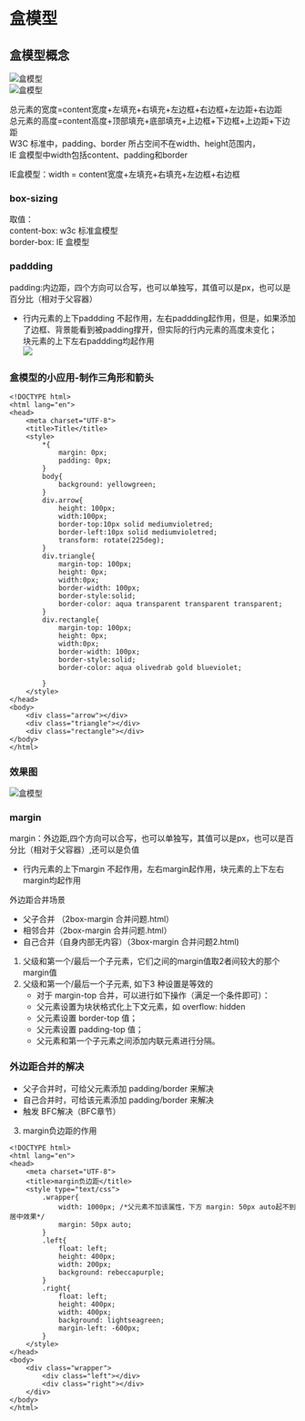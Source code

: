 # 盒模型

## 盒模型概念

 ![盒模型](./标准盒模型.png)  
 ![盒模型](./ie盒模型.png)  

总元素的宽度=content宽度+左填充+右填充+左边框+右边框+左边距+右边距   
总元素的高度=content高度+顶部填充+底部填充+上边框+下边框+上边距+下边距   
W3C 标准中，padding、border 所占空间不在width、height范围内，  
IE 盒模型中width包括content、padding和border   


IE盒模型：width = content宽度+左填充+右填充+左边框+右边框   


### box-sizing
取值：  
content-box: w3c 标准盒模型  
border-box: IE 盒模型  



### paddding
padding:内边距，四个方向可以合写，也可以单独写，其值可以是px，也可以是百分比（相对于父容器）
- 行内元素的上下paddding 不起作用，左右paddding起作用，但是，如果添加了边框、背景能看到被padding撑开，但实际的行内元素的高度未变化；   
块元素的上下左右paddding均起作用   
![](./行内元素的margin-padding.png)
### 盒模型的小应用-制作三角形和箭头

```
<!DOCTYPE html>
<html lang="en">
<head>
    <meta charset="UTF-8">
    <title>Title</title>
    <style>
        *{
            margin: 0px;
            padding: 0px;
        }
        body{
            background: yellowgreen;
        }
        div.arrow{
            height: 100px;
            width:100px;
            border-top:10px solid mediumvioletred;
            border-left:10px solid mediumvioletred;
            transform: rotate(225deg);
        }
        div.triangle{
            margin-top: 100px;
            height: 0px;
            width:0px;
            border-width: 100px;
            border-style:solid;
            border-color: aqua transparent transparent transparent;
        }
        div.rectangle{
            margin-top: 100px;
            height: 0px;
            width:0px;
            border-width: 100px;
            border-style:solid;
            border-color: aqua olivedrab gold blueviolet;

        }
    </style>
</head>
<body>
    <div class="arrow"></div>
    <div class="triangle"></div>
    <div class="rectangle"></div>
</body>
</html>
```
### 效果图
 ![盒模型](./box2.png)

### margin
margin：外边距,四个方向可以合写，也可以单独写，其值可以是px，也可以是百分比（相对于父容器）,还可以是负值   
- 行内元素的上下margin 不起作用，左右margin起作用，块元素的上下左右margin均起作用   

外边距合并场景
- 父子合并 （2box-margin 合并问题.html）
- 相邻合并（2box-margin 合并问题.html）
- 自己合并（自身内部无内容）（3box-margin 合并问题2.html)

1. 父级和第一个/最后一个子元素，它们之间的margin值取2者间较大的那个margin值
2. 父级和第一个/最后一个子元素, 如下3 种设置是等效的
    - 对于 margin-top 合并，可以进行如下操作（满足一个条件即可）：
    - 父元素设置为块状格式化上下文元素，如 overflow: hidden
    - 父元素设置 border-top 值；
    - 父元素设置 padding-top 值；
    - 父元素和第一个子元素之间添加内联元素进行分隔。

### 外边距合并的解决

- 父子合并时，可给父元素添加 padding/border 来解决
- 自己合并时，可给该元素添加 padding/border 来解决
- 触发 BFC解决（BFC章节）

3. margin负边距的作用
```
<!DOCTYPE html>
<html lang="en">
<head>
    <meta charset="UTF-8">
    <title>margin负边距</title>
    <style type="text/css">
        .wrapper{
            width: 1000px; /*父元素不加该属性，下方 margin: 50px auto起不到居中效果*/
            margin: 50px auto;
        }
        .left{
            float: left;
            height: 400px;
            width: 200px;
            background: rebeccapurple;
        }
        .right{
            float: left;
            height: 400px;
            width: 400px;
            background: lightseagreen;
            margin-left: -600px;
        }
    </style>
</head>
<body>
    <div class="wrapper">
        <div class="left"></div>
        <div class="right"></div>
    </div>
</body>
</html>
```



